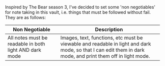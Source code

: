 Inspired by The Bear season 3, I've decided to set some 'non negotiables' for note taking in this vault, i.e. things that must be followed without fail. They are as follows:

| Non Negotiable                                         | Description                                                                                                                                                 |
| ------------------------------------------------------ | ----------------------------------------------------------------------------------------------------------------------------------------------------------- |
| All notes must be readable in both light AND dark mode | Images, text, functions, etc must be viewable and readable in light and dark mode, so that I can edit them in dark mode, and print them off in light mode.  |
